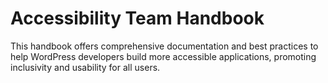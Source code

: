 # Accessibility Team Handbook

This handbook offers comprehensive documentation and best practices to help WordPress developers build more accessible applications, promoting inclusivity and usability for all users.